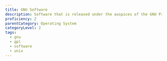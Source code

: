 ```yaml
---
title: GNU Software
description: Software that is released under the auspices of the GNU Project and available for many Unix-like operating systems.
proficiency: 2
parentCategory: Operating System
categoryLevel: 2
tags:
  - gnu
  - gpl
  - software
  - unix
---
```

